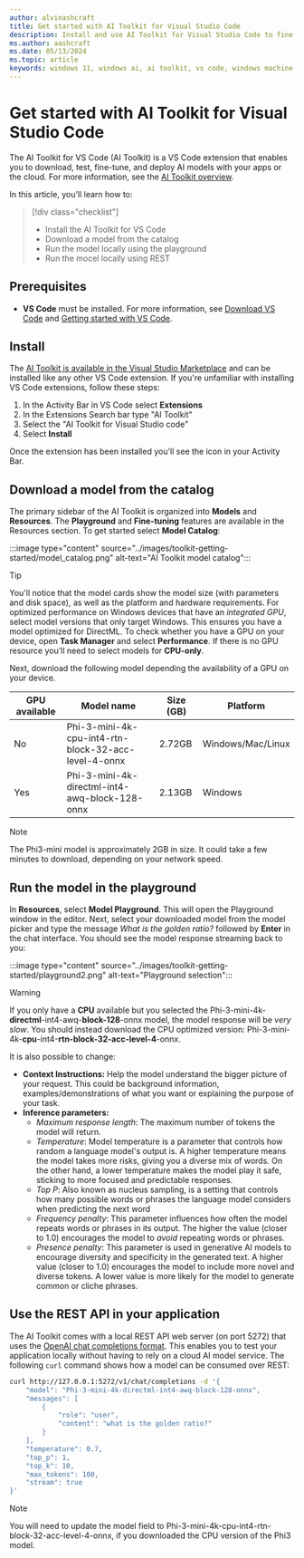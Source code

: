 ```yaml
---
author: alvinashcraft
title: Get started with AI Toolkit for Visual Studio Code
description: Install and use AI Toolkit for Visual Studio Code to fine tune and deploy AI models on Windows and WSL.
ms.author: aashcraft
ms.date: 05/13/2024
ms.topic: article
keywords: windows 11, windows ai, ai toolkit, vs code, windows machine learning
---
```


# Get started with AI Toolkit for Visual Studio Code

The AI Toolkit for VS Code (AI Toolkit) is a VS Code extension that enables you to download, test, fine-tune, and deploy AI models with your apps or the cloud. For more information, see the [AI Toolkit overview](index.md).

In this article, you'll learn how to:

> [!div class="checklist"]
> - Install the AI Toolkit for VS Code
> - Download a model from the catalog
> - Run the model locally using the playground
> - Run the mocel locally using REST

## Prerequisites

- **VS Code** must be installed. For more information, see [Download VS Code](https://code.visualstudio.com/download) and [Getting started with VS Code](https://code.visualstudio.com/docs/introvideos/basics).

## Install

The [AI Toolkit is available in the Visual Studio Marketplace](https://marketplace.visualstudio.com/items?itemName=ms-windows-ai-studio.windows-ai-studio) and can be installed like any other VS Code extension. If you're unfamiliar with installing VS Code extensions, follow these steps:

1. In the Activity Bar in VS Code select **Extensions**
1. In the Extensions Search bar type "AI Toolkit"
1. Select the "AI Toolkit for Visual Studio code"
1. Select **Install**

Once the extension has been installed you'll see the icon in your Activity Bar.

## Download a model from the catalog

The primary sidebar of the AI Toolkit is organized into **Models** and **Resources**. The **Playground** and **Fine-tuning** features are available in the Resources section. To get started select **Model Catalog**:

:::image type="content" source="../images/toolkit-getting-started/model_catalog.png" alt-text="AI Toolkit model catalog":::

> [!TIP]
> You'll notice that the model cards show the model size (with parameters and disk space), as well as the platform and hardware requirements. For optimized performance on Windows devices that have an *integrated GPU*, select model versions that only target Windows. This ensures you have a model optimized for DirectML. To check whether you have a GPU on your device, open **Task Manager** and select **Performance**. If there is no GPU resource you'll need to select models for **CPU-only**.

Next, download the following model depending the availability of a GPU on your device.

| GPU available | Model name | Size (GB) | Platform |
|---------|---------|--------|--------|
| No    |    Phi-3-mini-4k-cpu-int4-rtn-block-32-acc-level-4-onnx     | 2.72GB | Windows/Mac/Linux |
| Yes   |    Phi-3-mini-4k-directml-int4-awq-block-128-onnx     | 2.13GB | Windows |

> [!NOTE]
> The Phi3-mini model is approximately 2GB in size. It could take a few minutes to download, depending on your network speed.

## Run the model in the playground

In **Resources**, select **Model Playground**. This will open the Playground window in the editor. Next, select your downloaded model from the model picker and type the message *What is the golden ratio?* followed by **Enter** in the chat interface. You should see the model response streaming back to you:

:::image type="content" source="../images/toolkit-getting-started/playground2.png" alt-text="Playground selection":::

> [!WARNING]
> If you only have a **CPU** available but you selected the Phi-3-mini-4k-**directml**-int4-awq-**block-128**-onnx model, the model response will be *very slow*. You should instead download the CPU optimized version: Phi-3-mini-4k-**cpu**-int4-**rtn-block-32-acc-level-4**-onnx.

It is also possible to change:

- **Context Instructions:** Help the model understand the bigger picture of your request. This could be background information, examples/demonstrations of what you want or explaining the purpose of your task.
- **Inference parameters:**
  - *Maximum response length*: The maximum number of tokens the model will return.
  - *Temperature*: Model temperature is a parameter that controls how random a language model's output is. A higher temperature means the model takes more risks, giving you a diverse mix of words. On the other hand, a lower temperature makes the model play it safe, sticking to more focused and predictable responses.
  - *Top P*: Also known as nucleus sampling, is a setting that controls how many possible words or phrases the language model considers when predicting the next word
  - *Frequency penalty*: This parameter influences how often the model repeats words or phrases in its output. The higher the value (closer to 1.0) encourages the model to *avoid* repeating words or phrases.
  - *Presence penalty*: This parameter is used in generative AI models to encourage diversity and specificity in the generated text. A higher value (closer to 1.0) encourages the model to include more novel and diverse tokens. A lower value is more likely for the model to generate common or cliche phrases.

## Use the REST API in your application

The AI Toolkit comes with a local REST API web server (on port 5272) that uses the [OpenAI chat completions format](https://platform.openai.com/docs/api-reference/chat/create). This enables you to test your application locally without having to rely on a cloud AI model service. The following `curl` command shows how a model can be consumed over REST:

```bash
curl http://127.0.0.1:5272/v1/chat/completions -d '{
    "model": "Phi-3-mini-4k-directml-int4-awq-block-128-onnx",
    "messages": [
        {
            "role": "user",
            "content": "what is the golden ratio?"
        }
    ],
    "temperature": 0.7,
    "top_p": 1,
    "top_k": 10,
    "max_tokens": 100,
    "stream": true
}'
```

> [!NOTE]
> You will need to update the model field to Phi-3-mini-4k-cpu-int4-rtn-block-32-acc-level-4-onnx, if you downloaded the CPU version of the Phi3 model.
